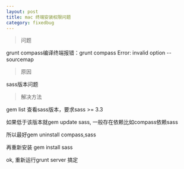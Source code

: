 ```yaml
---
layout: post
title: mac 终端安装权限问题
category: fixedbug
---
```


>问题

grunt compass编译终端报错：grunt compass Error: invalid option --sourcemap

>原因

sass版本问题

>解决方法

gem list 查看sass版本，要求sass >= 3.3 

如果低于该版本就gem update sass, 一般存在依赖比如compass依赖sass

所以最好gem uninstall compass,sass

再重新安装 gem install sass

ok, 重新运行grunt server 搞定